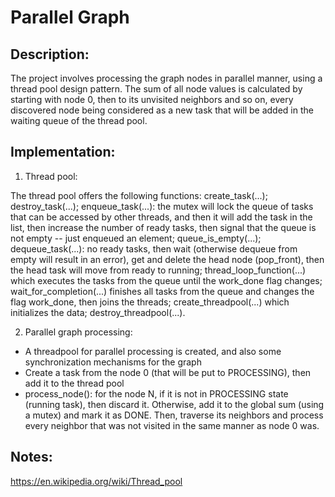 # Parallel Graph

## Description:

The project involves processing the graph nodes in parallel manner, using a thread pool design pattern. The sum of all
node values is calculated by starting with node 0, then to its unvisited neighbors and so on, every discovered node being
considered as a new task that will be added in the waiting queue of the thread pool.

## Implementation:

1) Thread pool:

The thread pool offers the following functions: create_task(...); destroy_task(...); enqueue_task(...): the mutex will
lock the queue of tasks that can be accessed by other threads, and then it will add the task in the list, then increase
the number of ready tasks, then signal that the queue is not empty -- just enqueued an element; queue_is_empty(...);
dequeue_task(...): no ready tasks, then wait (otherwise dequeue from empty will result in an error), get and delete the
head node (pop_front), then the head task will move from ready to running; thread_loop_function(...) which executes
the tasks from the queue until the work_done flag changes; wait_for_completion(...) finishes all tasks from the queue and
changes the flag work_done, then joins the threads; create_threadpool(...) which initializes the data; destroy_threadpool(...).

2) Parallel graph processing:

- A threadpool for parallel processing is created, and also some synchronization mechanisms for the graph
- Create a task from the node 0 (that will be put to PROCESSING), then add it to the thread pool
- process_node(): for the node N, if it is not in PROCESSING state (running task), then discard it. Otherwise,
add it to the global sum (using a mutex) and mark it as DONE. Then, traverse its neighbors and process every neighbor that
was not visited in the same manner as node 0 was.


## Notes:
https://en.wikipedia.org/wiki/Thread_pool
